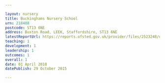 ```yaml
---

layout: nursery
title: Buckinghams Nursery School
urn: 218408
postcode: ST13 6NE
address: Buxton Road, LEEK, Staffordshire, ST13 6NE
latestReportUrl: https://reports.ofsted.gov.uk/provider/files/2523248/urn/218408.pdf
teaching: 1
development: 1
leadership: 1
outcomes: 1
overall: 1
date: 01 April 2018 
datePublish: 29 October 2015

---
```

